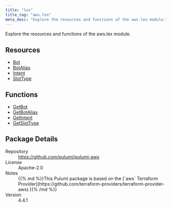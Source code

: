 ```yaml
---
title: "lex"
title_tag: "aws.lex"
meta_desc: "Explore the resources and functions of the aws.lex module."
---
```


<!-- WARNING: this file was generated by Pulumi Docs Generator. -->
<!-- Do not edit by hand unless you're certain you know what you are doing! -->

Explore the resources and functions of the aws.lex module.

<h2 id="resources">Resources</h2>
<ul class="api">
    <li><a href="bot" title="Bot"><span class="symbol resource"></span>Bot</a></li>
    <li><a href="botalias" title="BotAlias"><span class="symbol resource"></span>BotAlias</a></li>
    <li><a href="intent" title="Intent"><span class="symbol resource"></span>Intent</a></li>
    <li><a href="slottype" title="SlotType"><span class="symbol resource"></span>SlotType</a></li>
</ul>

<h2 id="functions">Functions</h2>
<ul class="api">
    <li><a href="getbot" title="GetBot"><span class="symbol function"></span>GetBot</a></li>
    <li><a href="getbotalias" title="GetBotAlias"><span class="symbol function"></span>GetBotAlias</a></li>
    <li><a href="getintent" title="GetIntent"><span class="symbol function"></span>GetIntent</a></li>
    <li><a href="getslottype" title="GetSlotType"><span class="symbol function"></span>GetSlotType</a></li>
</ul>

<h2 id="package-details">Package Details</h2>
<dl class="package-details">
	<dt>Repository</dt>
	<dd><a href="https://github.com/pulumi/pulumi-aws">https://github.com/pulumi/pulumi-aws</a></dd>
	<dt>License</dt>
	<dd>Apache-2.0</dd>
	<dt>Notes</dt>
	<dd>{{% md %}}This Pulumi package is based on the [`aws` Terraform Provider](https://github.com/terraform-providers/terraform-provider-aws).{{% /md %}}</dd>
	<dt>Version</dt>
	<dd>4.4.1</dd>
</dl>

